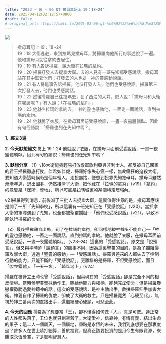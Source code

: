 ```yaml
---
title: "2023 – 03 – 06 QT 撒母耳記上 19：18~24"
date: 2025-04-12T02:12:57+0800
draft: false
# original_url: https://cmtc.tw/2023-03-06-qt-%e6%92%92%e6%af%8d%e8%80%b3%e8%a8%98%e4%b8%8a-19%ef%bc%9a1824
---
```


![](/images/qt.jpg)
> 撒母耳記上 19：18\~24  
> 19：18 大衛逃避，來到拉瑪見撒母耳，將掃羅向他所行的事述說了一遍。他和撒母耳就往拿約去居住。  
> 19：19 有人告訴掃羅，說大衛在拉瑪的拿約。  
> 19：20 掃羅打發人去捉拿大衛。去的人見有一班先知都受感說話，撒母耳站在其中監管他們；打發去的人也受　神的靈感動說話。  
> 19：21 有人將這事告訴掃羅，他又打發人去，他們也受感說話。掃羅第三次打發人去，他們也受感說話。  
> 19：22 然後掃羅自己往拉瑪去，到了西沽的大井，問人說：「撒母耳和大衛在哪裏呢？」有人說：「在拉瑪的拿約。」  
> 19：23 他就往拉瑪的拿約去。　神的靈也感動他，一面走一面說話，直到拉瑪的拿約。  
> 19：24 他就脫了衣服，在撒母耳面前受感說話，一晝一夜露體躺臥。因此有句俗語說：「掃羅也列在先知中嗎？」

**1.  經文3遍**

**2. 今天默想經文**
撒上 19：24 他就脫了衣服，在撒母耳面前受感說話，一晝一夜露體躺臥。因此有句俗語說：掃羅也列在先知中嗎？

**3. 默想分享**
（1）v18大衛能夠輕易打敗敵軍歌利亞與非利士人，卻反被自己國家的君王掃羅徹底打敗，伴君如伴虎，掃羅好像失心瘋一樣，無故瘋狂的追殺大衛。要知道大衛這時候仍是個年輕人，走投無路，便想到投靠先知撒母耳。撒母耳雖然漸漸年邁，退出國事，仍然接濟了大衛，把他藏在「拉瑪的拿約」（v19）「拿約」的意思是「居所、營地」，所以可能是拉瑪城裏的某個特定居域內。

v21掃羅得到消息，前後派了三批人去捉拿大衛，這裏值得注意的是，撒母耳應該是開了一所「先知學校」，所以這裏有一班先知正在「受感說話」（v20）。當抓拿大衛的軍隊遇到了先知，也全都被聖靈攔阻—「他們也受感說話」（v21），以致不能執行掃羅的命令。

（2）最後掃羅親自出馬，到了在拉瑪的拿約，卻同樣地被神攔阻不能自己—「神的靈也感動他，一面走一面說話，直到拉瑪的拿約。他就脫了衣服，在撒母耳面前受感說話，一晝一夜露體躺臥。」（v23\~24）這裏的「受感說話」，原文是「說預言」，但又與平時的「說預言」的服事不同，因為這裏聖靈的目的，是為了攔阻掃羅攻擊大衛，透過「聖靈的感動」—「受感說話」。掃羅與差來的人都失去了控制行動的能力，只能不斷的「受感說話」。更離譜的是掃羅，不但受感說話，而且「脫衣露體」、「一天一夜」、「躺臥地上」（v24）

掃羅在被膏立王時也曾「受感說話」，但與現在的「受感說話」卻是完全不同的相反情境。當時候聖靈膏抹他作王，賜給他能力與權柄，能夠完成使命；但是掃羅眷戀權勢勝過愛神聽神的話；這次的受感說話，是神主動出手，敵擋掃羅伸手加害大衛。神親自作了掃羅的仇敵，卻成了大衛的救主。只是掃羅竟然「心硬至此」，無視於神三番兩次的直接出手，還繼續硬心硬頸，可悲至此。

**4. 今天的回應**
掃羅為了想要當「王」，卻不懂得如何做「人」，真是可悲。連正常的人性都失落了，王位也就只剩空殼了。大衛愛神、信靠神，有情有義，結出生命的果子；這二人一個屬天，一個屬地，重點是永恆的未來，我們到底想要在那裏度過？許多人在世上精打細算，善於投資，但真正該要投資的是用今生有限資源，來賺取永恆獎賞，才是聰明智慧人。
